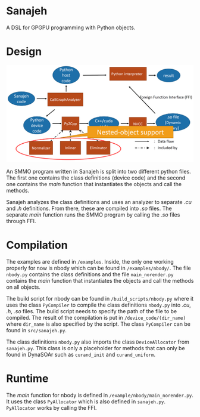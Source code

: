 # Sanajeh
A DSL for GPGPU programming with Python objects.

# Design

![](img/structure.png)

An SMMO program written in Sanajeh is split into two different python files. The first one contains the class definitions (device code) and the second one contains the *main* function that instantiates the objects and call the methods.

Sanajeh analyzes the class definitions and uses an analyzer to separate *.cu* and *.h* definitions. From there, these are compiled into *.so* files. The separate *main* function runs the SMMO program by calling the *.so* files through FFI.

# Compilation

The examples are defined in `/examples`. Inside, the only one working properly for now is nbody which can be found in `/examples/nbody/`. The file `nbody.py` contains the class definitions and the file `main_norender.py` contains the *main* function that instantiates the objects and call the methods on all objects.

The build script for nbody can be found in `/build_scripts/nbody.py` where it uses the class `PyCompiler` to compile the class definitions `nbody.py` into *.cu*, *.h*, *.so* files. The build script needs to specify the path of the file to be compiled. The result of the compilation is put in `/device_code/(dir_name)` where `dir_name` is also specified by the script. The class `PyCompiler` can be found in `src/sanajeh.py`.

The class definitions `nbody.py` also imports the class `DeviceAllocator` from `sanajeh.py`. This class is only a placeholder for methods that can only be found in DynaSOAr such as `curand_init` and `curand_uniform`.

# Runtime

The *main* function for nbody is defined in `/example/nbody/main_norender.py`. It uses the class `PyAllocator` which is also defined in `sanajeh.py`. `PyAllocator` works by calling the FFI.